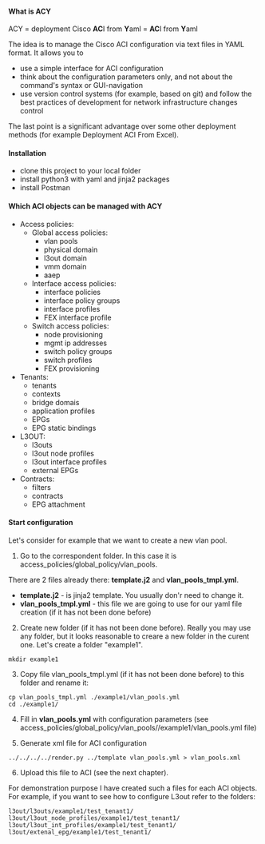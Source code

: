 <h4>What is ACY</h4>

ACY = deployment Cisco <b>AC</b>I from <b>Y</b>aml = <b>AC</b>I from <b>Y</b>aml

The idea is to manage the Cisco ACI configuration via text files in YAML format. It allows you to
- use a simple interface for ACI configuration
- think about the configuration parameters only, and not about the command's syntax or GUI-navigation
- use version control systems (for example, based on git) and follow the best practices of development for network infrastructure changes control

The last point is a significant advantage over some other deployment methods (for example Deployment ACI From Excel).

<h4>Installation</h4>

- clone this project to your local folder
- install python3 with yaml and jinja2 packages
- install Postman

<h4>Which ACI objects can be managed with ACY</h4>

- Access policies:
  - Global access policies:
    - vlan pools
    - physical domain
    - l3out domain
    - vmm domain
    - aaep
  - Interface access policies:
    - interface policies
    - interface policy groups
    - interface profiles
    - FEX interface profile 
  - Switch access policies:
    - node provisioning
    - mgmt ip addresses
    - switch policy groups
    - switch profiles
    - FEX provisioning
- Tenants:
  - tenants
  - contexts 
  - bridge domais
  - application profiles
  - EPGs
  - EPG static bindings
- L3OUT:
  - l3outs
  - l3out node profiles
  - l3out interface profiles
  - external EPGs
- Contracts:
  - filters
  - contracts
  - EPG attachment
  
<h4>Start configuration</h4>

Let's consider for example that we want to create a new vlan pool. 

1. Go to the correspondent folder. In this case it is access_policies/global_policy/vlan_pools. 

There are 2 files already there: <b>template.j2</b> and <b>vlan_pools_tmpl.yml</b>.
- <b>template.j2</b> - is jinja2 template. You usually don'r need to change it.
- <b>vlan_pools_tmpl.yml</b> - this file we are going to use for our yaml file creation (if it has not been done before)

2. Create new folder (if it has not been done before). Really you may use any folder, but it looks reasonable to creare a new folder in the curent one. Let's create a folder "example1". 

```
mkdir example1
```

3. Copy file vlan_pools_tmpl.yml (if it has not been done before) to this folder and rename it:

```
cp vlan_pools_tmpl.yml ./example1/vlan_pools.yml
cd ./example1/
```

4. Fill in <b>vlan_pools.yml</b> with configuration parameters (see access_policies/global_policy/vlan_pools//example1/vlan_pools.yml file)

5. Generate xml file for ACI configuration

```
../../../../render.py ../template vlan_pools.yml > vlan_pools.xml
```

6. Upload this file to ACI (see the next chapter).

For demonstration purpose I have created such a files for each ACI objects. For example, if you want to see how to configure L3out refer to the folders:

```
l3out/l3outs/example1/test_tenant1/
l3out/l3out_node_profiles/example1/test_tenant1/
l3out/l3out_int_profiles/example1/test_tenant1/
l3out/extenal_epg/example1/test_tenant1/
```



